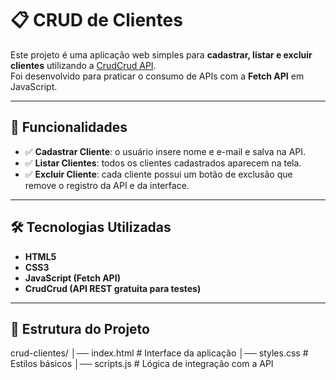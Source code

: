 # 📋 CRUD de Clientes

Este projeto é uma aplicação web simples para **cadastrar, listar e excluir clientes** utilizando a [CrudCrud API](https://crudcrud.com/).  
Foi desenvolvido para praticar o consumo de APIs com a **Fetch API** em JavaScript.

---

## 🚀 Funcionalidades

- ✅ **Cadastrar Cliente**: o usuário insere nome e e-mail e salva na API.  
- ✅ **Listar Clientes**: todos os clientes cadastrados aparecem na tela.  
- ✅ **Excluir Cliente**: cada cliente possui um botão de exclusão que remove o registro da API e da interface.  

---

## 🛠️ Tecnologias Utilizadas

- **HTML5**  
- **CSS3**  
- **JavaScript (Fetch API)**  
- **CrudCrud (API REST gratuita para testes)**  

---

## 📂 Estrutura do Projeto

crud-clientes/
│── index.html # Interface da aplicação
│── styles.css # Estilos básicos
│── scripts.js # Lógica de integração com a API
